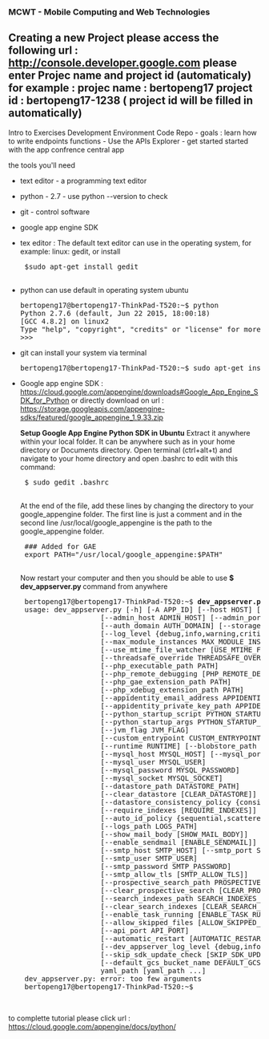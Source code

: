 ### MCWT - Mobile Computing and Web Technologies

   Creating a new Project
   please access the following url : http://console.developer.google.com
   please enter Projec name and project id (automaticaly) for example : 
   projec name : bertopeng17
   project id  : bertopeng17-1238  ( project id will be filled in automatically)
-------------------------------------------------------------------------------------------------------------------------

  Intro to Exercises Development Environment Code Repo
    -  goals : learn how to write endpoints functions
    -  Use the APIs Explorer
    -  get started started with the app confrence central app
    
   the tools you'll need
   -  text editor - a programming text editor
   -  python - 2.7 - use python --version  to check
   -  git - control software
   -  google app engine SDK
   

   - tex editor : The default text editor can use in the operating system, for example: linux: gedit, or install 
      <pre>
      $sudo apt-get install gedit
      </pre>

   -  python can use default in operating system ubuntu
      <pre>
      bertopeng17@bertopeng17-ThinkPad-T520:~$ python
      Python 2.7.6 (default, Jun 22 2015, 18:00:18) 
      [GCC 4.8.2] on linux2
      Type "help", "copyright", "credits" or "license" for more information.
      >>> 
      </pre>
   -  git can install your system via terminal
      <pre>
      bertopeng17@bertopeng17-ThinkPad-T520:~$ sudo apt-get install git-all
      </pre>

   - Google app engine SDK : https://cloud.google.com/appengine/downloads#Google_App_Engine_SDK_for_Python
     or directly download on url : https://storage.googleapis.com/appengine-sdks/featured/google_appengine_1.9.33.zip
      
      <b>Setup Google App Engine Python SDK in Ubuntu</b>
      Extract it anywhere within your local folder. It can be anywhere such as in your home directory or Documents directory.
      Open terminal (ctrl+alt+t) and navigate to your home directory and open .bashrc to edit with this command:
      <pre>
      $ sudo gedit .bashrc
      </pre>

      At the end of the file, add these lines by changing the directory to your google_appengine folder. The first line is just       a comment and in the second line /usr/local/google_appengine is the path to the google_appengine folder.
      <pre>
      ### Added for GAE
      export PATH="/usr/local/google_appengine:$PATH"
      </pre>
      
      Now restart your computer and then you should be able to use <b>$ dev_appserver.py </b> command from anywhere
      <pre>
      bertopeng17@bertopeng17-ThinkPad-T520:~$ <b>dev_appserver.py</b>
      usage: dev_appserver.py [-h] [-A APP_ID] [--host HOST] [--port PORT]
                        [--admin_host ADMIN_HOST] [--admin_port ADMIN_PORT]
                        [--auth_domain AUTH_DOMAIN] [--storage_path PATH]
                        [--log_level {debug,info,warning,critical,error}]
                        [--max_module_instances MAX_MODULE_INSTANCES]
                        [--use_mtime_file_watcher [USE_MTIME_FILE_WATCHER]]
                        [--threadsafe_override THREADSAFE_OVERRIDE]
                        [--php_executable_path PATH]
                        [--php_remote_debugging [PHP_REMOTE_DEBUGGING]]
                        [--php_gae_extension_path PATH]
                        [--php_xdebug_extension_path PATH]
                        [--appidentity_email_address APPIDENTITY_EMAIL_ADDRESS]
                        [--appidentity_private_key_path APPIDENTITY_PRIVATE_KEY_PATH]
                        [--python_startup_script PYTHON_STARTUP_SCRIPT]
                        [--python_startup_args PYTHON_STARTUP_ARGS]
                        [--jvm_flag JVM_FLAG]
                        [--custom_entrypoint CUSTOM_ENTRYPOINT]
                        [--runtime RUNTIME] [--blobstore_path BLOBSTORE_PATH]
                        [--mysql_host MYSQL_HOST] [--mysql_port MYSQL_PORT]
                        [--mysql_user MYSQL_USER]
                        [--mysql_password MYSQL_PASSWORD]
                        [--mysql_socket MYSQL_SOCKET]
                        [--datastore_path DATASTORE_PATH]
                        [--clear_datastore [CLEAR_DATASTORE]]
                        [--datastore_consistency_policy {consistent,random,time}]
                        [--require_indexes [REQUIRE_INDEXES]]
                        [--auto_id_policy {sequential,scattered}]
                        [--logs_path LOGS_PATH]
                        [--show_mail_body [SHOW_MAIL_BODY]]
                        [--enable_sendmail [ENABLE_SENDMAIL]]
                        [--smtp_host SMTP_HOST] [--smtp_port SMTP_PORT]
                        [--smtp_user SMTP_USER]
                        [--smtp_password SMTP_PASSWORD]
                        [--smtp_allow_tls [SMTP_ALLOW_TLS]]
                        [--prospective_search_path PROSPECTIVE_SEARCH_PATH]
                        [--clear_prospective_search [CLEAR_PROSPECTIVE_SEARCH]]
                        [--search_indexes_path SEARCH_INDEXES_PATH]
                        [--clear_search_indexes [CLEAR_SEARCH_INDEXES]]
                        [--enable_task_running [ENABLE_TASK_RUNNING]]
                        [--allow_skipped_files [ALLOW_SKIPPED_FILES]]
                        [--api_port API_PORT]
                        [--automatic_restart [AUTOMATIC_RESTART]]
                        [--dev_appserver_log_level {debug,info,warning,critical,error}]
                        [--skip_sdk_update_check [SKIP_SDK_UPDATE_CHECK]]
                        [--default_gcs_bucket_name DEFAULT_GCS_BUCKET_NAME]
                        yaml_path [yaml_path ...]
      dev_appserver.py: error: too few arguments
      bertopeng17@bertopeng17-ThinkPad-T520:~$ 

      </pre>
      
to complette tutorial please click url : https://cloud.google.com/appengine/docs/python/
